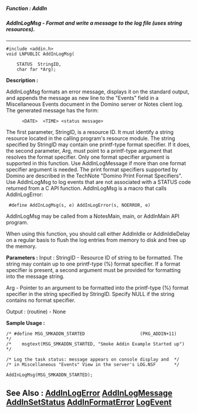 ##### Function : AddIn
##### AddInLogMsg - Format and write a message to the log file (uses string resources).
---
```
#include <addin.h>
void LNPUBLIC AddInLogMsg(

	STATUS  StringID,
	char far *Arg);
```
**Description :**

AddInLogMsg formats an error message, displays it on the standard output, and 
appends the message as new line to the "Events" field in a Miscellaneous Events 
document in the  Domino server or Notes client log.  The generated message has 
the form:
 
          <DATE>  <TIME> <status message>

The first parameter, StringID, is a resource ID. It must identify a string 
resource located in the calling program's resource module. The string specified 
by StringID may contain one printf-type format specifier. If it does, the 
second parameter, Arg, must point to a printf-type argument that resolves the 
format specifier.  Only one format specifier argument is supported in this 
function.  Use AddInLogMessage if more than one format specifier argument is 
needed.  The print format specifiers supported by Domino are described in the 
TechNote "Domino Print Format Specifiers".
Use AddInLogMsg to log events that are not associated with a STATUS code 
returned from a C API function. AddInLogMsg is a macro that calls AddInLogError:

     #define AddInLogMsg(s, e) AddInLogError(s, NOERROR, e)

 AddInLogMsg may be called from a NotesMain, main, or AddInMain API program. 

When using this function, you should call either AddInIdle or AddInIdleDelay on 
a regular basis to flush the log entries from memory to disk and free up the 
memory.

**Parameters :**
Input :
StringID  -  Resource ID of string to be formatted.  The string may contain up to one printf-type (%) format specifier.  If a format specifier is present, a second argument must be provided for formatting into the message string.

Arg  -  Pointer to an argument to be formatted into the  printf-type (%) format specifier in the string specified by StringID.  Specify NULL if the string contains no format specifier.

Output :
(routine)  -  None



**Sample Usage :**
```
/* #define MSG_SMKADDN_STARTED                     (PKG_ADDIN+11)    */
/*    msgtext(MSG_SMKADDN_STARTED, "Smoke Addin Example Started up") */
   
/* Log the task status: message appears on console display and  */
/* in Miscellaneous "Events" View in the server's LOG.NSF       */

AddInLogMsg(MSG_SMKADDN_STARTED);
```
**See Also :**
[AddInLogError](/domino-c-api-docs/reference/Func/AddInLogError)
[AddInLogMessage](/domino-c-api-docs/reference/Func/AddInLogMessage)
[AddInSetStatus](/domino-c-api-docs/reference/Func/AddInSetStatus)
[AddInFormatError](/domino-c-api-docs/reference/Func/AddInFormatError)
[LogEvent](/domino-c-api-docs/reference/Func/LogEvent)
---

